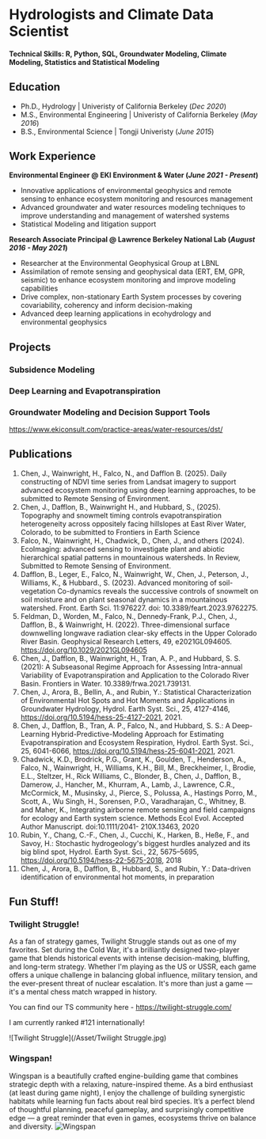 # Hydrologists and Climate Data Scientist

#### Technical Skills: R, Python, SQL, Groundwater Modeling, Climate Modeling, Statistics and Statistical Modeling

## Education
- Ph.D., Hydrology | Univeristy of California Berkeley (_Dec 2020_)								       		
- M.S., Environmental Engineering	| Univeristy of California Berkeley (_May 2016_)	 			        		
- B.S., Environmental Science | Tongji Univeristy (_June 2015_)

## Work Experience
**Environmental Engineer @ EKI Environment & Water (_June 2021 - Present_)**
- Innovative applications of environmental geophysics and remote sensing to enhance ecosystem monitoring and resources management
- Advanced groundwater and water resources modeling techniques to improve understanding and management of watershed systems
- Statistical Modeling and litigation support
  
**Research Associate Principal @ Lawrence Berkeley National Lab (_August 2016 - May 2021_)**
- Researcher at the Environmental Geophysical Group at LBNL
- Assimilation of remote sensing and geophysical data (ERT, EM, GPR, seismic) to enhance ecosystem monitoring and improve modeling capabilities
- Drive complex, non-stationary Earth System processes by covering covariability, coherency and inform decision-making
- Advanced deep learning applications in ecohydrology and environmental geophysics

## Projects
### Subsidence Modeling



### Deep Learning and Evapotranspiration


### Groundwater Modeling and Decision Support Tools
https://www.ekiconsult.com/practice-areas/water-resources/dst/


## Publications
1. Chen, J., Wainwright, H., Falco, N., and Dafflon B. (2025). Daily constructing of NDVI time series from Landsat imagery to support advanced ecosystem monitoring using deep learning approaches, to be submitted to Remote Sensing of Environment.
2. Chen, J., Dafflon, B., Wainwright H., and Hubbard, S., (2025). Topography and snowmelt timing controls evapotranspiration heterogeneity across oppositely facing hillslopes at East River Water, Colorado, to be submitted to Frontiers in Earth Science
3. Falco, N., Wainwright, H., Chadwick, D., Chen, J., and others (2024). EcoImaging: advanced sensing to investigate plant and abiotic hierarchical spatial patterns in mountainous watersheds. In Review, Submitted to Remote Sensing of Environment.
4. Dafflon, B., Leger, E., Falco, N., Wainwright, W., Chen, J., Peterson, J., Williams, K., & Hubbard., S. (2023). Advanced monitoring of soil-vegetation Co-dynamics reveals the successive controls of snowmelt on soil moisture and on plant seasonal dynamics in a mountainous watershed. Front. Earth Sci. 11:976227. doi: 10.3389/feart.2023.9762275.
5. Feldman, D., Worden, M., Falco, N., Dennedy-Frank, P.J., Chen, J., Dafflon, B., & Wainwright, H. (2022). Three-dimensional surface downwelling longwave radiation clear-sky effects in the Upper Colorado River Basin. Geophysical Research Letters, 49, e2021GL094605. https://doi.org/10.1029/2021GL094605
6. Chen, J., Dafflon, B., Wainwright, H., Tran, A. P., and Hubbard, S. S. (2021): A Subseasonal Regime Approach for Assessing Intra-annual Variability of Evapotranspiration and Application to the Colorado River Basin. Frontiers in Water. 10.3389/frwa.2021.739131.
7. Chen, J., Arora, B., Bellin, A., and Rubin, Y.: Statistical Characterization of Environmental Hot Spots and Hot Moments and Applications in Groundwater Hydrology, Hydrol. Earth Syst. Sci., 25, 4127-4146, https://doi.org/10.5194/hess-25-4127-2021, 2021.
8. Chen, J., Dafflon, B., Tran, A. P., Falco, N., and Hubbard, S. S.: A Deep-Learning Hybrid-Predictive-Modeling Approach for Estimating Evapotranspiration and Ecosystem Respiration, Hydrol. Earth Syst. Sci., 25, 6041-6066, https://doi.org/10.5194/hess-25-6041-2021, 2021.
9. Chadwick, K.D., Brodrick, P.G., Grant, K., Goulden, T., Henderson, A., Falco, N., Wainwright, H., Williams, K.H., Bill, M., Breckheimer, I., Brodie, E.L., Steltzer, H., Rick Williams, C., Blonder, B., Chen, J., Dafflon, B., Damerow, J., Hancher, M., Khurram, A., Lamb, J., Lawrence, C.R., McCormick, M., Musinsky, J., Pierce, S., Polussa, A., Hastings Porro, M., Scott, A., Wu Singh, H., Sorensen, P.O., Varadharajan, C., Whitney, B. and Maher, K., Integrating airborne remote sensing and field campaigns for ecology and Earth system science. Methods Ecol Evol. Accepted Author Manuscript. doi:10.1111/2041- 210X.13463, 2020
10. Rubin, Y., Chang, C.-F., Chen, J., Cucchi, K., Harken, B., Heße, F., and Savoy, H.: Stochastic hydrogeology's biggest hurdles analyzed and its big blind spot, Hydrol. Earth Syst. Sci., 22, 5675–5695, https://doi.org/10.5194/hess-22-5675-2018, 2018
11. Chen, J., Arora, B., Dafflon, B., Hubbard, S., and Rubin, Y.: Data-driven identification of environmental hot moments, in preparation

## Fun Stuff!

### Twilight Struggle! 
As a fan of strategy games, Twilight Struggle stands out as one of my favorites. Set during the Cold War, it's a brilliantly designed two-player game that blends historical events with intense decision-making, bluffing, and long-term strategy. Whether I'm playing as the US or USSR, each game offers a unique challenge in balancing global influence, military tension, and the ever-present threat of nuclear escalation. It's more than just a game — it's a mental chess match wrapped in history.

You can find our TS community here - https://twilight-struggle.com/

I am currently ranked #121 internationally! 

![Twilight Struggle](/Asset/Twilight Struggle.jpg)

### Wingspan! 
Wingspan is a beautifully crafted engine-building game that combines strategic depth with a relaxing, nature-inspired theme. As a bird enthusiast (at least during game night), I enjoy the challenge of building synergistic habitats while learning fun facts about real bird species. It’s a perfect blend of thoughtful planning, peaceful gameplay, and surprisingly competitive edge — a great reminder that even in games, ecosystems thrive on balance and diversity.
![Wingspan](/Asset/Wingspan.avif)
